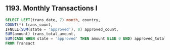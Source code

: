 ## 1193. Monthly Transactions I
~~~SQL
SELECT LEFT(trans_date, 7) month, country,
COUNT(*) trans_count,
IFNULL(SUM(state = 'approved'), 0) approved_count,
SUM(amount) trans_total_amount,
SUM(CASE WHEN state = 'approved' THEN amount ELSE 0 END) approved_total_amount
FROM Transact
~~~
